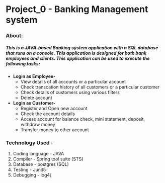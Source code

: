 # Project_0 - Banking Management system 
### About:
##### This is a JAVA-based Banking system application with a SQL database that runs on a console. This application is designed for both bank employees and clients. This application can be used to execute the following tasks:
* **Login as Employee-**
  * View details of all accounts or a particular account
  * Check transcation history of all customers or a particular customer
  * Check details of customers using various filters
  * Delete account
* **Login as Customer-**
  * Register and Open new account
  * Check the account details
  * Access account for balance check, mini statement, deposit, withdraw money
  * Transfer money to other account
### Technology Used - 
1. Coding language - JAVA
1. Compiler - Spring tool suite (STS)
1. Database - postgres (SQL)
1. Testing - Junit5
1. Debugging - log4j
